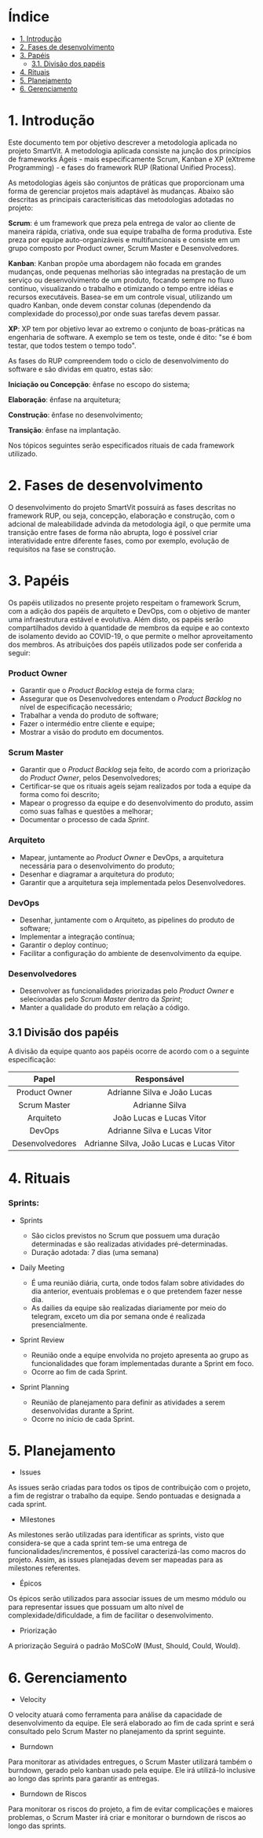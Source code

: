 # Índice

* [1. Introdução](#_1-Introdução)
* [2. Fases de desenvolvimento](#_2-Fases-de-desenvolvimento)
* [3. Papéis](#_3-Papéis)
    * [3.1. Divisão dos papéis](#_31-Divisão-dos-papéis)
* [4. Rituais](#_4-Rituais)
* [5. Planejamento](#_5-Planejamento)
* [6. Gerenciamento](#_6-Gerenciamento)

# 1. Introdução

Este documento tem por objetivo descrever a metodologia aplicada no projeto SmartVit. A metodologia aplicada consiste na junção dos princípios de frameworks Ágeis - mais especificamente Scrum, Kanban e XP (eXtreme Programming) - e fases do framework RUP (Rational Unified Process).

As metodologias ágeis são conjuntos de práticas que proporcionam uma forma de gerenciar projetos mais adaptável às mudanças. Abaixo são descritas as principais caracterísiticas das metodologias adotadas no projeto:

**Scrum**: é um framework que preza pela entrega de valor ao cliente de maneira rápida, criativa, onde sua equipe trabalha de forma produtiva. Este preza por equipe auto-organizáveis e multifuncionais e consiste em um grupo composto por Product owner, Scrum Master e Desenvolvedores.

**Kanban**: Kanban propõe uma abordagem não focada em grandes mudanças, onde pequenas melhorias são integradas na prestação de um serviço ou desenvolvimento de um produto, focando sempre no fluxo contínuo, visualizando o trabalho e otimizando o tempo entre idéias e recursos executáveis. Basea-se em um controle visual, utilizando um quadro Kanban, onde devem constar colunas (dependendo da complexidade do processo),por onde suas tarefas devem passar.

**XP**: XP tem por objetivo levar ao extremo o conjunto de boas-práticas na engenharia de software. A exemplo se tem os teste, onde é dito: "se é bom testar, que todos testem o tempo todo".

As fases do RUP compreendem todo o ciclo de desenvolvimento do software e são dividas em quatro, estas são:

**Iniciação ou Concepção**: ênfase no escopo do sistema;

**Elaboração**: ênfase na arquitetura;

**Construção**: ênfase no desenvolvimento;

**Transição**: ênfase na implantação.

Nos tópicos seguintes serão especificados rituais de cada framework utilizado.

# 2. Fases de desenvolvimento

O desenvolvimento do projeto SmartVit possuirá as fases descritas no framework RUP, ou seja, concepção, elaboração e construção, com o adcional de maleabilidade advinda da metodologia ágil, o que permite uma transição entre fases de forma não abrupta, logo é possível criar interatividade entre diferente fases, como por exemplo, evolução de requisitos na fase se construção.

# 3. Papéis

Os papéis utilizados no presente projeto respeitam o framework Scrum, com a adição dos papéis de arquiteto e DevOps, com o objetivo de manter uma infraestrutura estável e evolutiva. Além disto, os papéis serão compartilhados devido à quantidade de membros da equipe e ao contexto de isolamento devido ao COVID-19, o que permite o melhor aproveitamento dos membros. As atribuições dos papéis utilizados pode ser conferida a seguir:

### Product Owner

- Garantir que o <i>Product Backlog</i> esteja de forma clara;
- Assegurar que os Desenvolvedores entendam o <i>Product Backlog</i> no nível de especificação necessário;
- Trabalhar a venda do produto de software;
- Fazer o intermédio entre cliente e equipe;
- Mostrar a visão do produto em documentos.

### Scrum Master

- Garantir que o <i>Product Backlog</i> seja feito, de acordo com a priorização do <i>Product Owner</i>, pelos Desenvolvedores;
- Certificar-se que os rituais ageís sejam realizados por toda a equipe da forma como foi descrito;
- Mapear o progresso da equipe e do desenvolvimento do produto, assim como suas falhas e questões a melhorar;
- Documentar o processo de cada <i>Sprint</i>.

### Arquiteto

- Mapear, juntamente ao <i>Product Owner</i> e DevOps, a arquitetura necessária para o desenvolvimento do produto;
- Desenhar e diagramar a arquitetura do produto;
- Garantir que a arquitetura seja implementada pelos Desenvolvedores.

### DevOps

- Desenhar, juntamente com o Arquiteto, as pipelines do produto de software;
- Implementar a integração contínua;
- Garantir o deploy contínuo;
- Facilitar a configuração do ambiente de desenvolvimento da equipe.

### Desenvolvedores

- Desenvolver as funcionalidades priorizadas pelo <i>Product Owner</i> e selecionadas pelo <i>Scrum Master</i> dentro da <i>Sprint</i>;
- Manter a qualidade do produto em relação a código.


## 3.1 Divisão dos papéis

A divisão da equipe quanto aos papéis ocorre de acordo com o a seguinte especificação:

| Papel           | Responsável                               |
| :--------:      | :----:                                    | 
| Product Owner   | Adrianne Silva e João Lucas               |
| Scrum Master    | Adrianne Silva                            |
| Arquiteto       | João Lucas e Lucas Vitor                  |
| DevOps          | Adrianne Silva e Lucas Vitor              |
| Desenvolvedores | Adrianne Silva, João Lucas e  Lucas Vitor |


# 4. Rituais

### Sprints:

- Sprints
    - São ciclos previstos no Scrum que possuem uma duração determinadas e são realizadas atividades pré-determinadas.
    - Duração adotada: 7 dias (uma semana)

- Daily Meeting
    - É uma reunião diária, curta, onde todos falam sobre atividades do dia anterior, eventuais problemas e o que pretendem fazer nesse dia.
    - As dailies da equipe são realizadas diariamente por meio do telegram, exceto um dia por semana onde é realizada presencialmente.

- Sprint Review
    - Reunião onde a equipe envolvida no projeto apresenta ao grupo as funcionalidades que foram implementadas durante a Sprint em foco.
    - Ocorre ao fim de cada Sprint.

- Sprint Planning
    - Reunião de planejamento para definir as atividades a serem desenvolvidas durante a Sprint.
    - Ocorre no início de cada Sprint.

# 5. Planejamento

- Issues

As issues serão criadas para todos os tipos de contribuição com o projeto, a fim de registrar o trabalho da equipe. Sendo pontuadas e designada a cada sprint.

- Milestones

As milestones serão utilizadas para identificar as sprints, visto que considera-se que a cada sprint tem-se uma entrega de funcionalidades/incrementos, é possível caracterizá-las como macros do projeto. Assim, as issues planejadas devem ser mapeadas para as milestones referentes.

- Épicos

Os épicos serão utilizados para associar issues de um mesmo módulo ou para representar issues que possuam um alto nível de complexidade/dificuldade, a fim de facilitar o desenvolvimento.

- Priorização

A priorização Seguirá o padrão MoSCoW (Must, Should, Could, Would).


# 6. Gerenciamento

- Velocity

O velocity atuará como ferramenta para análise da capacidade de desenvolvimento da equipe. Ele será elaborado ao fim de cada sprint e será consultado pelo Scrum Master no planejamento da sprint seguinte.

- Burndown

Para monitorar as atividades entregues, o Scrum Master utilizará também o burndown, gerado pelo kanban usado pela equipe. Ele irá utilizá-lo inclusive ao longo das sprints para garantir as entregas.

- Burndown de Riscos

Para monitorar os riscos do projeto, a fim de evitar complicações e maiores problemas, o Scrum Master irá criar e monitorar o burndown de riscos ao longo das sprints.